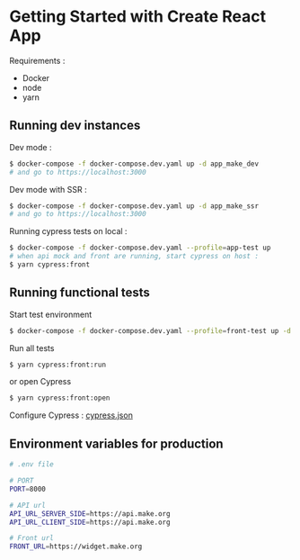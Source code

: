 # Getting Started with Create React App

Requirements :

- Docker
- node
- yarn

## Running dev instances

Dev mode :

```bash
$ docker-compose -f docker-compose.dev.yaml up -d app_make_dev
# and go to https://localhost:3000
```

Dev mode with SSR :

```bash
$ docker-compose -f docker-compose.dev.yaml up -d app_make_ssr
# and go to https://localhost:3000
```

Running cypress tests on local :

```bash
$ docker-compose -f docker-compose.dev.yaml --profile=app-test up
# when api mock and front are running, start cypress on host :
$ yarn cypress:front

```

## Running functional tests

Start test environment

```bash
$ docker-compose -f docker-compose.dev.yaml --profile=front-test up -d
```

Run all tests
```bash
$ yarn cypress:front:run
```

or open Cypress
```bash
$ yarn cypress:front:open
```

Configure Cypress : [cypress.json](./cypress.json)

## Environment variables for production

```bash
# .env file

# PORT
PORT=8000

# API url
API_URL_SERVER_SIDE=https://api.make.org
API_URL_CLIENT_SIDE=https://api.make.org

# Front url
FRONT_URL=https://widget.make.org
```
